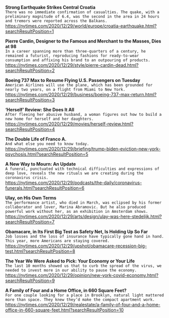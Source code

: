 **Strong Earthquake Strikes Central Croatia**\
`There was no immediate confirmation of casualties. The quake, with a preliminary magnitude of 6.4, was the second in the area in 24 hours and tremors were reported across the Balkans.`\
https://nytimes.com/2020/12/29/world/europe/croatia-earthquake.html?searchResultPosition=1

**Pierre Cardin, Designer to the Famous and Merchant to the Masses, Dies at 98**\
`In a career spanning more than three-quarters of a century, he remained a futurist, reproducing fashions for ready-to-wear consumption and affixing his brand to an outpouring of products.`\
https://nytimes.com/2020/12/29/style/pierre-cardin-dead.html?searchResultPosition=2

**Boeing 737 Max to Resume Flying U.S. Passengers on Tuesday**\
`American Airlines will use the plane, which has been grounded for nearly two years, on a flight from Miami to New York.`\
https://nytimes.com/2020/12/29/business/boeing-737-max-return.html?searchResultPosition=3

**‘Herself’ Review: She Does It All**\
`After fleeing her abusive husband, a woman figures out how to build a new home for herself and her daughters.`\
https://nytimes.com/2020/12/29/movies/herself-review.html?searchResultPosition=4

**The Double Life of Franco A.**\
`And what else you need to know today.`\
https://nytimes.com/2020/12/29/briefing/trump-biden-eviction-new-york-psychosis.html?searchResultPosition=5

**A New Way to Mourn: An Update**\
`A funeral, punctuated with technical difficulties and expressions of deep love, reveals the new rituals we are creating during the coronavirus crisis.`\
https://nytimes.com/2020/12/29/podcasts/the-daily/coronavirus-funerals.html?searchResultPosition=6

**Ulay, on His Own Terms**\
`The performance artist, who died in March, was eclipsed by his former collaborator and lover, Marina Abramovic. But he also produced powerful work without her, as an exhibition in Amsterdam shows.`\
https://nytimes.com/2020/12/29/arts/design/ulay-was-here-stedelijk.html?searchResultPosition=7

**Obamacare, in Its First Big Test as Safety Net, Is Holding Up So Far**\
`Job losses and the loss of insurance have typically gone hand in hand. This year, more Americans are staying covered.`\
https://nytimes.com/2020/12/29/upshot/obamacare-recession-big-test.html?searchResultPosition=8

**The Year We Were Asked to Pick: Your Economy or Your Life**\
`The last 10 months showed us that to curb the spread of the virus, we needed to invest more in our ability to pause the economy.`\
https://nytimes.com/2020/12/29/opinion/new-york-covid-economy.html?searchResultPosition=9

**A Family of Four and a Home Office, in 660 Square Feet?**\
`For one couple looking for a place in Brooklyn, natural light mattered more than space. They knew they’d make the compact apartment work.`\
https://nytimes.com/2020/12/29/realestate/a-family-of-four-and-a-home-office-in-660-square-feet.html?searchResultPosition=10

